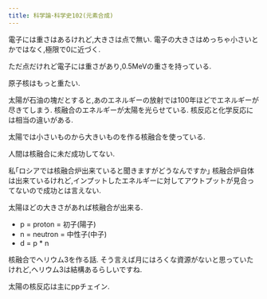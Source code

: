 ```yaml
---
title: 科学論･科学史102(元素合成)
---
```


電子には重さはあるけれど,大きさは点で無い.
電子の大きさはめっちゃ小さいとかではなく,極限で0に近づく.

ただ点だけれど電子には重さがあり,0.5MeVの重さを持っている.

原子核はもっと重たい.

太陽が石油の塊だとすると,あのエネルギーの放射では100年ほどでエネルギーが尽きてしまう.
核融合のエネルギーが太陽を光らせている.
核反応と化学反応には相当の違いがある.

太陽では小さいものから大きいものを作る核融合を使っている.

人間は核融合に未だ成功してない.

私｢ロシアでは核融合炉出来ていると聞きますがどうなんですか｣
核融合炉自体は出来ているけれど,インプットしたエネルギーに対してアウトプットが見合ってないので成功とは言えない.

太陽ほどの大きさがあれば核融合が出来る.

* p = proton = 初子(陽子)
* n = neutron = 中性子(中子)
* d = p * n

核融合でヘリウム3を作る話.
そう言えば月にはろくな資源がないと思っていたけれど,ヘリウム3は結構あるらしいですね.

太陽の核反応は主にppチェイン.
